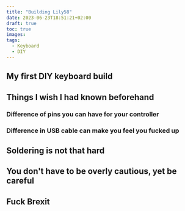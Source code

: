 ```yaml
---
title: "Building Lily58"
date: 2023-06-23T18:51:21+02:00
draft: true
toc: true
images:
tags:
  - Keyboard
  - DIY
---
```


## My first DIY keyboard build

## Things I wish I had known beforehand

### Difference of pins you can have for your controller

### Difference in USB cable can make you feel you fucked up

## Soldering is not that hard

## You don't have to be overly cautious, yet be careful

## Fuck Brexit
